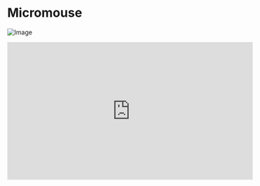﻿# Micromouse

![Image](https://github.com/user-attachments/assets/146d8f68-04f3-43c3-b6d8-a73fef4c4860)


<iframe width="560" height="315" src="https://www.youtube.com/watch?v=y08qhn8pes8" frameborder="0" allowfullscreen></iframe>

